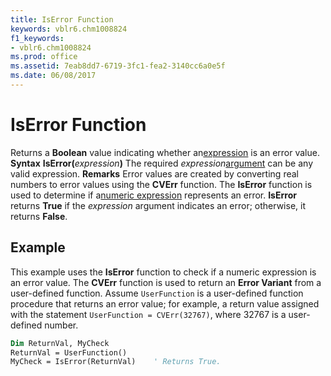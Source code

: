 ```yaml
---
title: IsError Function
keywords: vblr6.chm1008824
f1_keywords:
- vblr6.chm1008824
ms.prod: office
ms.assetid: 7eab8dd7-6719-3fc1-fea2-3140cc6a0e5f
ms.date: 06/08/2017
---
```



# IsError Function



Returns a  **Boolean** value indicating whether an[expression](vbe-glossary.md) is an error value.
 **Syntax**
 **IsError(**_expression_**)**
The required  _expression_[argument](vbe-glossary.md) can be any valid expression.
 **Remarks**
Error values are created by converting real numbers to error values using the  **CVErr** function. The **IsError** function is used to determine if a[numeric expression](vbe-glossary.md) represents an error. **IsError** returns **True** if the _expression_ argument indicates an error; otherwise, it returns **False**.

## Example

This example uses the  **IsError** function to check if a numeric expression is an error value. The **CVErr** function is used to return an **Error Variant** from a user-defined function. Assume `UserFunction` is a user-defined function procedure that returns an error value; for example, a return value assigned with the statement `UserFunction = CVErr(32767)`, where 32767 is a user-defined number.


```vb
Dim ReturnVal, MyCheck
ReturnVal = UserFunction()
MyCheck = IsError(ReturnVal)    ' Returns True.
```



